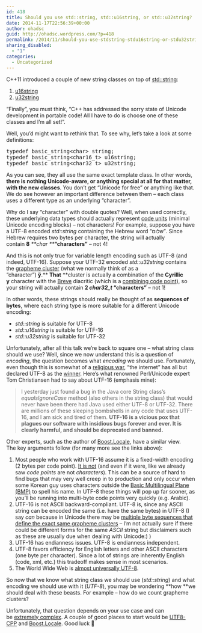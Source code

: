 ```yaml
---
id: 418
title: Should you use std::string, std::u16string, or std::u32string?
date: 2014-11-17T22:56:39+00:00
author: ohadsc
guid: http://ohadsc.wordpress.com/?p=418
permalink: /2014/11/should-you-use-stdstring-stdu16string-or-stdu32string/
sharing_disabled:
  - "1"
categories:
  - Uncategorized
---
```

C++11 introduced a couple of new string classes on top of [std::string](http://www.cplusplus.com/reference/string/string/):

  1. [u16string](http://www.cplusplus.com/reference/string/u16string/)
  2. [u32string](http://www.cplusplus.com/reference/string/u32string/)

&#8220;Finally&#8221;, you must think, &#8220;C++ has addressed the sorry state of Unicode development in portable code! All I have to do is choose one of these classes and I&#8217;m all set!&#8221;.

Well, you&#8217;d might want to rethink that. To see why, let&#8217;s take a look at some definitions:

<pre class="brush: cpp; title: ; notranslate" title="">typedef basic_string&lt;char&gt; string;
typedef basic_string&lt;char16_t&gt; u16string;
typedef basic_string&lt;char32_t&gt; u32string;
</pre>

As you can see, they all use the same exact template class. In other words, **there is nothing Unicode-aware, or anything special at all for that matter, with the new classes**. You don&#8217;t get &#8220;Unicode for free&#8221; or anything like that. We do see however an important difference between them &#8211; each class uses a different type as an underlying &#8220;character&#8221;.

Why do I say &#8220;character&#8221; with double quotes? Well, when used correctly, these underlying data types should actually represent [code units](http://www.unicode.org/glossary/#code_unit) (minimal Unicode encoding blocks) &#8211; not characters! For example, suppose you have a UTF-8 encoded _std::string_ containing the Hebrew word &#8220;שלום&#8221;. Since Hebrew requires two bytes per character, the string will actually contain **8** _**char **_**&#8220;characters&#8221;** &#8211; not 4!

And this is not only true for variable length encoding such as UTF-8 (and indeed, UTF-16). Suppose your UTF-32 encoded _std::u32string_ contains the [grapheme cluster](http://mathias.gaunard.com/unicode/doc/html/unicode/introduction_to_unicode.html#unicode.introduction_to_unicode.grapheme_clusters) (what we normally think of as a &#8220;character&#8221;) **ў**.** **That** **cluster is actually a combination of the **Cyrillic у** character with the [Breve](http://en.wikipedia.org/wiki/Breve) diacritic (which is a [combining code point](http://mathias.gaunard.com/unicode/doc/html/unicode/introduction_to_unicode.html#unicode.introduction_to_unicode.combining_character_sequences)), so your string will actually contain **2 _char32_t_ &#8220;characters&#8221;** &#8211; not 1!

In other words, these strings should really be thought of as **sequences of bytes**, where each string type is more suitable for a different Unicode encoding:

  * _std::string_ is suitable for UTF-8
  * _std::u16string_ is suitable for UTF-16
  * _std::u32string_ is suitable for UTF-32

Unfortunately, after all this talk we&#8217;re back to square one &#8211; what string class should we use? Well, since we now understand this is a question of _encoding_, the question becomes what _encoding_ we should use. Fortunately, even though this is somewhat of a [religious war](http://programmers.stackexchange.com/questions/102205/should-utf-16-be-considered-harmful), &#8220;the internet&#8221; has all but declared UTF-8 as the [winner](http://utf8everywhere.org/). Here’s what renowned Perl/Unicode expert Tom Christiansen had to say about UTF-16 (emphasis mine):

> I yesterday just found a bug in the Java core String class’s _equalsIgnoreCase_ method (also others in the string class) that would never have been there had Java used either UTF-8 or UTF-32. There are millions of these sleeping bombshells in any code that uses UTF-16, and I am sick and tired of them. **UTF-16 is a vicious pox that plagues our software with insidious bugs forever and ever. It is clearly harmful, and should be deprecated and banned.**

Other experts, such as the author of [Boost.Locale](http://www.boost.org/doc/libs/1_51_0/libs/locale/doc/html/index.html), have a similar view. The key arguments follow (for many more see the links above):

  1. Most people who work with UTF-16 assume it is a fixed-width encoding (2 bytes per code point). [It is not](http://msdn.microsoft.com/en-us/library/windows/desktop/dd374069(v=vs.85).aspx) (and even if it were, like we already saw _code points_ are not _characters_). This can be a source of hard to find bugs that may very well creep in to production and only occur when some Korean guy uses characters outside the [Basic Multilingual Plane (BMP)](http://en.wikipedia.org/wiki/Plane_%28Unicode%29#Basic_Multilingual_Plane) to spell his name. In UTF-8 these things will pop up far sooner, as you&#8217;ll be running into multi-byte code points very quickly (e.g. Arabic).
  2. UTF-16 is not ASCII backward-compliant. UTF-8 is, since any ASCII string can be encoded the same (i.e. have the same bytes) in UTF-8 (I say _can_ because in Unicode there may be [multiple byte sequences that define the exact same grapheme clusters](http://en.wikipedia.org/wiki/Unicode_equivalence) &#8211; I&#8217;m not actually sure if there could be different forms for the same _ASCII_ string but disclaimers such as these are usually due when dealing with Unicode:) )
  3. UTF-16 has endianness issues. UTF-8 is endianness independent.
  4. UTF-8 favors efficiency for English letters and other ASCII characters (one byte per character). Since a lot of strings are inherently English (code, xml, etc.) this tradeoff makes sense in most scenarios.
  5. The World Wide Web is [almost universally UTF-8](http://en.wikipedia.org/wiki/UTF-8).

So now that we know what string class we should use (_std::string_) and what encoding we should use with it (_UTF-8_), you may be wondering **how **we should deal with these beasts. For example &#8211; how do we count grapheme clusters?

Unfortunately, that question depends on your use case and can be [extremely complex](http://gernot-katzers-spice-pages.com/var/korean_hangul_unicode.html?redirect=1). A couple of good places to start would be [UTF8-CPP](http://utfcpp.sourceforge.net/) and [Boost.Locale](http://www.boost.org/doc/libs/1_51_0/libs/locale/doc/html/index.html). Good luck 🙂